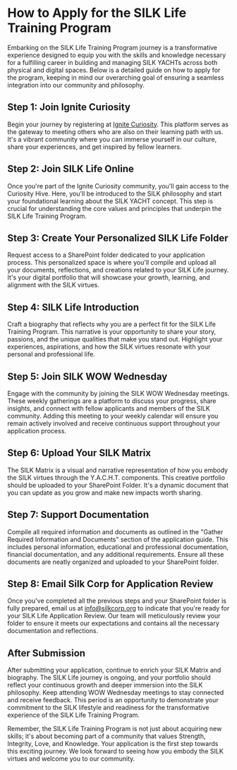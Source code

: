 # How to Apply for the SILK Life Training Program

Embarking on the SILK Life Training Program journey is a transformative experience designed to equip you with the skills and knowledge necessary for a fulfilling career in building and managing SILK YACHTs across both physical and digital spaces. Below is a detailed guide on how to apply for the program, keeping in mind our overarching goal of ensuring a seamless integration into our community and philosophy.

## Step 1: Join Ignite Curiosity

Begin your journey by registering at [Ignite Curiosity](https://ignitecuriosity.org/register.html). This platform serves as the gateway to meeting others who are also on their learning path with us. It's a vibrant community where you can immerse yourself in our culture, share your experiences, and get inspired by fellow learners.

## Step 2: Join SILK Life Online

Once you're part of the Ignite Curiosity community, you'll gain access to the Curiosity Hive. Here, you'll be introduced to the SILK philosophy and start your foundational learning about the SILK YACHT concept. This step is crucial for understanding the core values and principles that underpin the SILK Life Training Program.

## Step 3: Create Your Personalized SILK Life Folder

Request access to a SharePoint folder dedicated to your application process. This personalized space is where you'll compile and upload all your documents, reflections, and creations related to your SILK Life journey. It's your digital portfolio that will showcase your growth, learning, and alignment with the SILK virtues.

## Step 4: SILK Life Introduction

Craft a biography that reflects why you are a perfect fit for the SILK Life Training Program. This narrative is your opportunity to share your story, passions, and the unique qualities that make you stand out. Highlight your experiences, aspirations, and how the SILK virtues resonate with your personal and professional life.

## Step 5: Join SILK WOW Wednesday

Engage with the community by joining the SILK WOW Wednesday meetings. These weekly gatherings are a platform to discuss your progress, share insights, and connect with fellow applicants and members of the SILK community. Adding this meeting to your weekly calendar will ensure you remain actively involved and receive continuous support throughout your application process.

## Step 6: Upload Your SILK Matrix

The SILK Matrix is a visual and narrative representation of how you embody the SILK virtues through the Y.A.C.H.T. components. This creative portfolio should be uploaded to your SharePoint Folder. It's a dynamic document that you can update as you grow and make new impacts worth sharing.

## Step 7: Support Documentation

Compile all required information and documents as outlined in the "Gather Required Information and Documents" section of the application guide. This includes personal information, educational and professional documentation, financial documentation, and any additional requirements. Ensure all these documents are neatly organized and uploaded to your SharePoint folder.

## Step 8: Email Silk Corp for Application Review

Once you've completed all the previous steps and your SharePoint folder is fully prepared, email us at [info@silkcorp.org](mailto:info@silkcorp.org) to indicate that you're ready for your SILK Life Application Review. Our team will meticulously review your folder to ensure it meets our expectations and contains all the necessary documentation and reflections.

## After Submission

After submitting your application, continue to enrich your SILK Matrix and biography. The SILK Life journey is ongoing, and your portfolio should reflect your continuous growth and deeper immersion into the SILK philosophy. Keep attending WOW Wednesday meetings to stay connected and receive feedback. This period is an opportunity to demonstrate your commitment to the SILK lifestyle and readiness for the transformative experience of the SILK Life Training Program.

Remember, the SILK Life Training Program is not just about acquiring new skills; it's about becoming part of a community that values Strength, Integrity, Love, and Knowledge. Your application is the first step towards this exciting journey. We look forward to seeing how you embody the SILK virtues and welcome you to our community.